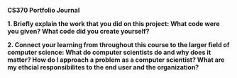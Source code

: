 **CS370 Portfolio Journal**

**1. Briefly explain the work that you did on this project: What code were you given? What code did you create yourself?**

**2. Connect your learning from throughout this course to the larger field of computer science: What do computer scientists do and why does it matter? How do I approach a problem as a computer scientist? What are my ethcial responsibilites to the end user and the organization?**

